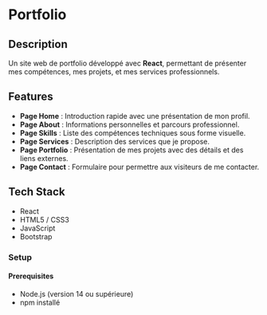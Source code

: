 # Portfolio  

## Description  
Un site web de portfolio développé avec **React**, permettant de présenter mes compétences, mes projets, et mes services professionnels.  

## Features  
- **Page Home** : Introduction rapide avec une présentation de mon profil.  
- **Page About** : Informations personnelles et parcours professionnel.  
- **Page Skills** : Liste des compétences techniques sous forme visuelle.  
- **Page Services** : Description des services que je propose.  
- **Page Portfolio** : Présentation de mes projets avec des détails et des liens externes.  
- **Page Contact** : Formulaire pour permettre aux visiteurs de me contacter.  

## Tech Stack  
- React  
- HTML5 / CSS3  
- JavaScript  
- Bootstrap  

### Setup  
#### Prerequisites  
- Node.js (version 14 ou supérieure)  
- npm installé  


